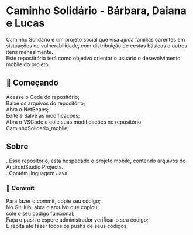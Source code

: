 # Caminho Solidário - Bárbara, Daiana e Lucas 

Caminho Solidário é um projeto social que visa ajuda famílias carentes em sistuações de vulnerabilidade, com distribuição de cestas básicas e outros itens mensalmente. <br>
Este repostirório terá como objetivo orientar o usuário o desevolvimento mobile do projeto.<br>

## 🚀 Começando
Acesse o Code do repositório;<br>
Baixe os arquivos do repositório;<br>
Abra o NetBeans;<br>
Edite e Salve as modificações;<br>
Abra o VSCode e cole suas modificações no repositório CaminhoSolidario_mobile;<br>


## Sobre
  . Esse repositório, está hospedado o projeto mobile, contendo arquivos do AndroidStudio Projects. <br>
  . Contém linguagem Java. <br>
  
### 🔧 Commit
Para fazer o commit, copie seu código;<br>
No GitHub, abra o arquivo que copiou;<br>
cole o seu código funcional;<br>
Faça o push e espere administrador verificar o seu código;<br>
E repita até fazer todos os pushs de seus códigos;<br>
